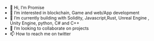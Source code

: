 - 👋 Hi, I’m Promise 
- 👀 I’m interested in blockchain,  Game and web/App development 
- 🌱 I’m currently building with Solidity,  Javascript,Rust, Unreal Engine , Unity Engine, python, C# and C++
- 💞️ I’m looking to collaborate on projects 
- 📫 How to reach me on twitter

<!---
Diapmusic/Diapmusic is a ✨ special ✨ repository because its `README.md` (this file) appears on your GitHub profile.
You can click the Preview link to take a look at your changes.
--->
